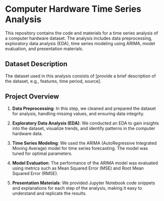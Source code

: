# Computer Hardware Time Series Analysis

This repository contains the code and materials for a time series analysis of a computer hardware dataset. The analysis includes data preprocessing, exploratory data analysis (EDA), time series modeling using ARIMA, model evaluation, and presentation materials.

## Dataset Description

The dataset used in this analysis consists of [provide a brief description of the dataset, e.g., features, time period, source].

## Project Overview

1. **Data Preprocessing**: In this step, we cleaned and prepared the dataset for analysis, handling missing values, and ensuring data integrity.

2. **Exploratory Data Analysis (EDA)**: We conducted an EDA to gain insights into the dataset, visualize trends, and identify patterns in the computer hardware data.

3. **Time Series Modeling**: We used the ARIMA (AutoRegressive Integrated Moving Average) model for time series forecasting. The model was tuned for optimal parameters.

4. **Model Evaluation**: The performance of the ARIMA model was evaluated using metrics such as Mean Squared Error (MSE) and Root Mean Squared Error (RMSE).

5. **Presentation Materials**: We provided Jupyter Notebook code snippets and explanations for each step of the analysis, making it easy to understand and replicate the results.

